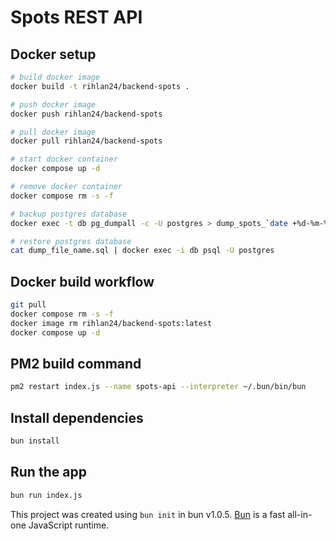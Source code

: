 # Spots REST API

## Docker setup

```bash
# build docker image
docker build -t rihlan24/backend-spots .
```

```bash
# push docker image
docker push rihlan24/backend-spots
```

```bash
# pull docker image
docker pull rihlan24/backend-spots
```

```bash
# start docker container
docker compose up -d
```

```bash
# remove docker container
docker compose rm -s -f
```

```bash
# backup postgres database
docker exec -t db pg_dumpall -c -U postgres > dump_spots_`date +%d-%m-%Y"_"%H_%M_%S`.sql
```

```bash
# restore postgres database
cat dump_file_name.sql | docker exec -i db psql -U postgres
```

## Docker build workflow

```bash
git pull
docker compose rm -s -f
docker image rm rihlan24/backend-spots:latest
docker compose up -d
```

## PM2 build command

```bash
pm2 restart index.js --name spots-api --interpreter ~/.bun/bin/bun
```

## Install dependencies

```bash
bun install
```

## Run the app

```bash
bun run index.js
```

This project was created using `bun init` in bun v1.0.5. [Bun](https://bun.sh) is a fast all-in-one JavaScript runtime.
